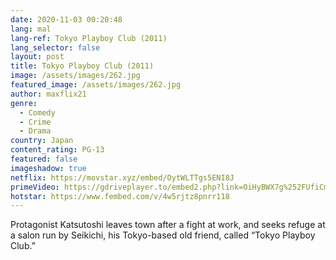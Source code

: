 ```yaml
---
date: 2020-11-03 00:20:48
lang: mal
lang-ref: Tokyo Playboy Club (2011)
lang_selector: false
layout: post
title: Tokyo Playboy Club (2011)
image: /assets/images/262.jpg
featured_image: /assets/images/262.jpg
author: maxflix21
genre:
  - Comedy
  - Crime
  - Drama
country: Japan
content_rating: PG-13
featured: false
imageshadow: true
netflix: https://movstar.xyz/embed/OytWLTTgs5ENI8J
primeVideo: https://gdriveplayer.to/embed2.php?link=OiHyBWX7g%252FUfiCmCEwcKMgxpLifgrPKpHwKfXbZOWeK4WC%252BF23uD5a6PN8nnTof3HHaG5O70m8DLb7S7G%252Frz7%252BCbukZMYm9VW78%252BQFs0xPZEIIVttAJVVAA%252BOHurdD1Kkjl5757ME360%252Ba9kfwamI0dohOrK3DC19ZvV3L3Ufnn4LkUC3cjr%252BYDjgGCfBtg7Q%253D
hotstar: https://www.fembed.com/v/4w5rjtz8pnrr118
---
```

Protagonist Katsutoshi leaves town after a fight at work, and seeks refuge at a salon run by Seikichi, his Tokyo-based old friend, called “Tokyo Playboy Club.”